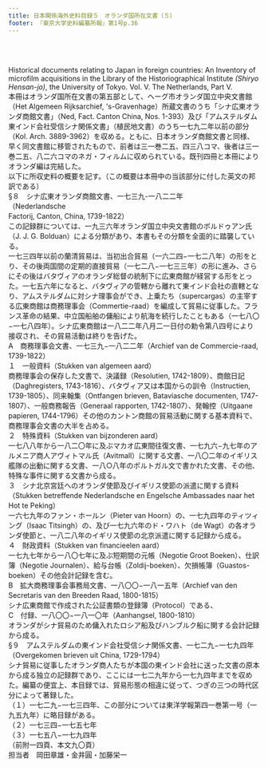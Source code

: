 ```yaml
---
title: 日本関係海外史料目録５　オランダ国所在文書（５）
footer: 『東京大学史料編纂所報』第1号p.36
---
```

<div id="txtBody"><br/><p class="mtx"><br/>      Historical documents relating to Japan in foreign countries: An Inventory of microfilm acquisitions in the Library of the Historiographical Institute <i>(Shiryo Hensan-jo)</i>, the University of Tokyo. Vol. V. The Netherlands, Part V.<br/>      本冊はオランダ国所在文書の第五部として、へーグ市オランダ国立中央文書館（Het Algemeen Rijksarchief, 's-Gravenhage）所蔵文書のうち「シナ広東オランダ商館文書」（Ned, Fact. Canton China, Nos. 1-393）及び「アムステルダム東インド会社受信シナ関係文書」（植民地文書）のうち一七九二年以前の部分（Kol. Arch. 3889-3962）を収める。ともに、日本オランダ商館文書と同様、早く同文書館に移管されたもので、前者は三一巻二五、四三八コマ、後者は三一巻二五、八二六コマのネガ・フィルムに収められている。既刊四冊と本冊によりオランダ編は完結した。<br/>      以下に所収史料の概要を記す。（この概要は本冊中の当該部分に付した英文の邦訳である）<br/>      §８　シナ広東オランダ商館文書、一七三九-一八二二年<br/>      （Nederlandsche <br/>Factorij, Canton, China, 1739-1822）<br/>      この記録群については、一九三六年オランダ国立中央文書館のボルドゥアン氏（J. J. G. Bolduan）による分類があり、本書もその分類を全面的に踏襲している。<br/>      一七三四年以前の蘭清貿易は、当初出合貿易（一六二四−一七二八年）の形をとり、その後両国間の定期的直接貿易（一七二八−一七三三年）の形に進み、さらにその後はバタヴィアのオランダ総督の統制下に広東商館が経営する形をとった。一七五六年になると、バタヴィアの管轄から離れて東インド会社の直轄となり、アムステルダムに対シナ理事会ができ、上乗たち（supercargas）の主宰する広東商館は商務理事会（Commertie-raad）を編成して貿易に従事した。フランス革命の結果、中立国船舶の傭船により航海を続行したこともある（一七八〇−一七八四年）。シナ広東商館は一八二二年八月二一日付の勅令第八四号により接収され、その貿易活動は終りを告げた。<br/>      A　商務理事会文書、一七三九−一八二二年（Archief van de Commercie-raad, 1739-1822）<br/>      １　一般資料（Stukken van algemeen aard）<br/>      商務理事会の保存した文書で、決議録（Resolutien, 1742-1809）、商館日記（Daghregisters, 1743-1816）、バタヴィア又は本国からの訓令（Instructien, 1739-1805）、同来翰集（Ontfangen brieven, Bataviasche documenten, 1747-1807）、一般商務報告（Generaal rapporten, 1742-1807）、発翰控（Uitgaane papieren, 1744-1796）その他のカントン商館の貿易活動に関する基本資料で、商務理事会文書の大半を占める。<br/>      ２　特殊資料（Stukken van bijzonderen aard）<br/>      一七八八年から一八二〇年に及ぶマカオ広東間往復文書、一七九六−九七年のアルメニア商人アヴィトマル氏（Avitmall）に関する文書、一八〇二年のイギリス艦隊の出動に関する文書、一八○八年のポルトガル文で書かれた文書、その他、特殊な事件に関する文書から成る。<br/>      ３　シナ北京宮廷へのオランダ使節及びイギリス使節の派遣に関する資料（Stukken betreffende Nederlandsche en Engelsche Ambassades naar het Hot te Peking）<br/>      一六七九年のファン・ホールン（Pieter van Hoorn）の、一七九四年のティツィング（Isaac Titsingh）の、及び一七九六年のド・ワハト（de Wagt）の各オランダ使節と、一八二八年のイギリス使節の北京派遣に関する記録から成る。<br/>      ４　財政資料（Stukken van financieelen aard）<br/>      一七九七年から一八〇七年に及ぶ短期間の元帳（Negotie Groot Boeken）、仕訳簿（Negotie Journalen）、給与台帳（Zoldij-boeken）、欠損帳簿（Guastos-boeken）その他会計記録を含む。<br/>      B　拡大商務理事会事務局文書、一八〇〇−一八一五年（Archief van den Secretaris van den Breeden Raad, 1800-1815）<br/>      シナ広東商館で作成された公証書類の登録簿（Protocol）である、<br/>      C　付録、一八〇〇−一八一〇年（Aanhangsel, 1800-1810）<br/>      オランダがシナ貿易のため傭入れたロシア船及びハンブルク船に関する会計記録から成る。<br/>      §９　アムステルダムの東インド会社受信シナ関係文書、一七二九−一七九四年（Overgekomen brieven uit China, 1729-1794）<br/>      シナ貿易に従事したオランダ商人たちが本国の東インド会社に送った文書の原本から成る独立の記録群であり、ここには一七二九年から一七九四年までを収めた。編纂の便宜上、本目録では、貿易形態の相違に従って、つぎの三つの時代区分によって著録した。<br/>      （１）一七二九−一七三四年、この部分については東洋学報第四一巻第一号（一九五九年）に略目録がある。<br/>      （２）一七三四−一七五七年<br/>      （３）一七五八−一七九四年<br/>      （前附一四頁、本文九〇頁）<br/>      担当者　岡田章雄・金井圓・加藤栄一<br/>      <br/></p><br/></div>